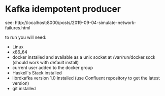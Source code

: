 # Kafka idempotent producer

see: http://localhost:8000/posts/2019-09-04-simulate-network-failures.html

to run you will need:

* Linux
* x86_64
* docker installed and available as a unix socket at /var/run/docker.sock (should work with default install)
* current user added to the docker group
* Haskell's Stack installed
* librdkafka version 1.0 installed (use Confluent repository to get the latest version)
* git installed
